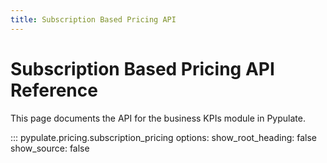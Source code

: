 ```yaml
---
title: Subscription Based Pricing API
---
```


# Subscription Based Pricing API Reference

This page documents the API for the business KPIs module in Pypulate.

::: pypulate.pricing.subscription_pricing
    options:
      show_root_heading: false
      show_source: false 